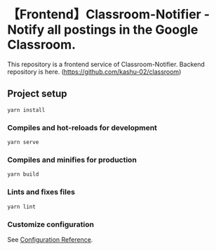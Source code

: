 # 【Frontend】Classroom-Notifier  - Notify all postings in the Google Classroom.

This repository is a frontend service of Classroom-Notifier.
Backend repository is here. (https://github.com/kashu-02/classroom)

## Project setup
```
yarn install
```

### Compiles and hot-reloads for development
```
yarn serve
```

### Compiles and minifies for production
```
yarn build
```

### Lints and fixes files
```
yarn lint
```

### Customize configuration
See [Configuration Reference](https://cli.vuejs.org/config/).
